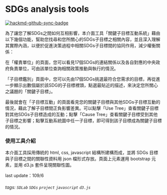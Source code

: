 # SDGs analysis tools

[![hackmd-github-sync-badge](https://hackmd.io/Ye5CN--lQGivjffszA7iWA/badge)](https://hackmd.io/Ye5CN--lQGivjffszA7iWA)


為了讓您了解SDGs之間如何互相影響，本介面工具「關鍵子目標互動系統」藉由以下幾個功能，幫助您找尋和您所關心的SDGs子目標之相關內容，並且深入理解其實際內涵，以便於促進決策過程中相關SDGs子目標間的協同作用，減少權衡關係：

在「權責單位」的頁面，您可以看見17個SDGs的連結關係以及各自對應的中央政府負責單位，可由該單位查詢相關政策推動與執行的情況。

「子目標鑑別」頁面中，您可以先由17個SDGs挑選最符合您需求的目標，再從進一步顯示出數個屬於該SDG的子目標裡頭，點選最貼近的描述，來決定您所關心之議題的「關鍵子目標」。

最後就會在「子目標互動」的頁面看見您的關鍵子目標與其他SDGs子目標互動的情況，藉此了解子目標間正負影響差異。可以點擊「Use Tree」查看關鍵子目標對其他SDGs子目標造成的互動；點擊「Cause Tree」查看關鍵子目標受到其他子目標之影響；點擊互動系統圖中任一子目標，即可得到該子目標成為關鍵子目標的情況。


### 使用工具介紹

本介面工具採用傳統的 html, css, javascript 結構所建構而成，並將 SDGs 目標與子目標之間的關聯性資料用 json 檔形式存放。頁面上元素運用 bootstrap 元素，並用 d3.js 套件呈現關聯性圖。

last update：109/6

###### tags: `SDLab` `SDGs` `project` `javascript` `d3.js`